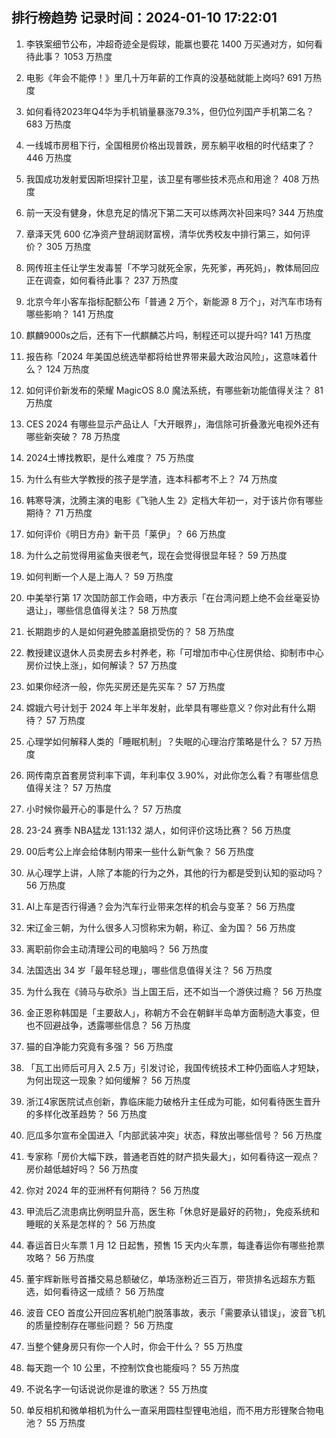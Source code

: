 
## 排行榜趋势 记录时间：2024-01-10 17:22:01
  
  1. 李铁案细节公布，冲超奇迹全是假球，能赢也要花 1400 万买通对方，如何看待此事？ 1053 万热度
    
  2. 电影《年会不能停！》里几十万年薪的工作真的没基础就能上岗吗? 691 万热度
    
  3. 如何看待2023年Q4华为手机销量暴涨79.3%，但仍位列国产手机第二名？ 683 万热度
    
  4. 一线城市房租下行，全国租房价格出现普跌，房东躺平收租的时代结束了？ 446 万热度
    
  5. 我国成功发射爱因斯坦探针卫星，该卫星有哪些技术亮点和用途？ 408 万热度
    
  6. 前一天没有健身，休息充足的情况下第二天可以练两次补回来吗? 344 万热度
    
  7. 章泽天凭 600 亿净资产登胡润财富榜，清华优秀校友中排行第三，如何评价？ 305 万热度
    
  8. 网传班主任让学生发毒誓「不学习就死全家，先死爹，再死妈」，教体局回应正在调查，如何看待此事？ 237 万热度
    
  9. 北京今年小客车指标配额公布「普通 2 万个，新能源 8 万个」，对汽车市场有哪些影响？ 141 万热度
    
  10. 麒麟9000s之后，还有下一代麒麟芯片吗，制程还可以提升吗? 141 万热度
    
  11. 报告称「2024 年美国总统选举都将给世界带来最大政治风险」，这意味着什么？ 124 万热度
    
  12. 如何评价新发布的荣耀 MagicOS 8.0 魔法系统，有哪些新功能值得关注？ 81 万热度
    
  13. CES 2024 有哪些显示产品让人「大开眼界」，海信除可折叠激光电视外还有哪些新突破？ 78 万热度
    
  14. 2024土博找教职，是什么难度？ 75 万热度
    
  15. 为什么有些大学教授的孩子是学渣，连本科都考不上？ 74 万热度
    
  16. 韩寒导演，沈腾主演的电影《飞驰人生 2》定档大年初一，对于该片你有哪些期待？ 71 万热度
    
  17. 如何评价《明日方舟》新干员「莱伊」？ 66 万热度
    
  18. 为什么之前觉得用鲨鱼夹很老气，现在会觉得很显年轻？ 59 万热度
    
  19. 如何判断一个人是上海人？ 59 万热度
    
  20. 中美举行第 17 次国防部工作会晤，中方表示「在台湾问题上绝不会丝毫妥协退让」，哪些信息值得关注？ 58 万热度
    
  21. 长期跑步的人是如何避免膝盖磨损受伤的？ 58 万热度
    
  22. 教授建议退休人员卖房去乡村养老，称「可增加市中心住房供给、抑制市中心房价过快上涨」，如何解读？ 57 万热度
    
  23. 如果你经济一般，你先买房还是先买车？ 57 万热度
    
  24. 嫦娥六号计划于 2024 年上半年发射，此举具有哪些意义？你对此有什么期待？ 57 万热度
    
  25. 心理学如何解释人类的「睡眠机制」？失眠的心理治疗策略是什么？ 57 万热度
    
  26. 网传南京首套房贷利率下调，年利率仅 3.90%，对此你怎么看？有哪些信息值得关注？ 57 万热度
    
  27. 小时候你最开心的事是什么？ 57 万热度
    
  28. 23-24 赛季 NBA猛龙 131:132 湖人，如何评价这场比赛？ 56 万热度
    
  29. 00后考公上岸会给体制内带来一些什么新气象？ 56 万热度
    
  30. 从心理学上讲，人除了本能的行为之外，其他的行为都是受到认知的驱动吗？ 56 万热度
    
  31. AI上车是否行得通？会为汽车行业带来怎样的机会与变革？ 56 万热度
    
  32. 宋辽金三朝，为什么很多人习惯称宋为朝，称辽、金为国？ 56 万热度
    
  33. 离职前你会主动清理公司的电脑吗？ 56 万热度
    
  34. 法国选出 34 岁「最年轻总理」，哪些信息值得关注？ 56 万热度
    
  35. 为什么我在《骑马与砍杀》当上国王后，还不如当一个游侠过瘾？ 56 万热度
    
  36. 金正恩称韩国是「主要敌人」，称朝方不会在朝鲜半岛单方面制造大事变，但也不回避战争，透露哪些信息？ 56 万热度
    
  37. 猫的自净能力究竟有多强？ 56 万热度
    
  38. 「瓦工出师后可月入 2.5 万」引发讨论，我国传统技术工种仍面临人才短缺，为何出现这一现象？如何缓解？ 56 万热度
    
  39. 浙江4家医院试点创新，靠临床能力破格升主任成为可能，如何看待医生晋升的多样化改革趋势？ 56 万热度
    
  40. 厄瓜多尔宣布全国进入「内部武装冲突」状态，释放出哪些信号？ 56 万热度
    
  41. 专家称「房价大幅下跌，普通老百姓的财产损失最大」，如何看待这一观点？房价越低越好吗？ 56 万热度
    
  42. 你对 2024 年的亚洲杯有何期待？ 56 万热度
    
  43. 甲流后乙流患病比例明显升高，医生称「休息好是最好的药物」，免疫系统和睡眠的关系是怎样的？ 56 万热度
    
  44. 春运首日火车票 1 月 12 日起售，预售 15 天内火车票，每逢春运你有哪些抢票攻略？ 56 万热度
    
  45. 董宇辉新账号首播交易总额破亿，单场涨粉近三百万，带货排名远超东方甄选，如何看待这一成绩？ 56 万热度
    
  46. 波音 CEO 首度公开回应客机舱门脱落事故，表示「需要承认错误」，波音飞机的质量控制存在哪些问题？ 56 万热度
    
  47. 当整个健身房只有你一个人时，你会干什么？ 55 万热度
    
  48. 每天跑一个 10 公里，不控制饮食也能瘦吗？ 55 万热度
    
  49. 不说名字一句话说说你是谁的歌迷？ 55 万热度
    
  50. 单反相机和微单相机为什么一直采用圆柱型锂电池组，而不用方形锂聚合物电池？ 55 万热度
    